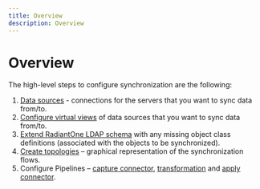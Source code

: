 ```yaml
---
title: Overview
description: Overview
---
```


# Overview

The high-level steps to configure synchronization are the following:

1. [Data sources](data-sources.md) - connections for the servers that you want to sync data from/to.
1. [Configure virtual views](synchronization-topologies.md#mount-virtual-views-of-objects) of data sources that you want to sync data from/to.
1. [Extend RadiantOne LDAP schema](synchronization-topologies.md#extend-radiantone-ldap-schema) with any missing object class definitions (associated with the objects to be synchronized).
1. [Create topologies](synchronization-topologies.md#create-topologies) – graphical representation of the synchronization flows.
1. Configure Pipelines – [capture connector](capture-connector/capture-connector-configuration.md), [transformation](transformation/transformation-configuration.md) and [apply connector](rules/overview.md).
